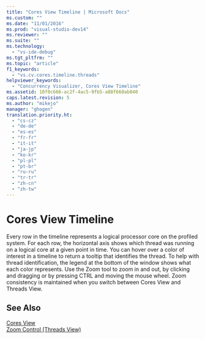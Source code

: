 ```yaml
---
title: "Cores View Timeline | Microsoft Docs"
ms.custom: ""
ms.date: "11/01/2016"
ms.prod: "visual-studio-dev14"
ms.reviewer: ""
ms.suite: ""
ms.technology: 
  - "vs-ide-debug"
ms.tgt_pltfrm: ""
ms.topic: "article"
f1_keywords: 
  - "vs.cv.cores.timeline.threads"
helpviewer_keywords: 
  - "Concurrency Visualizer, Cores View Timeline"
ms.assetid: 10f0c666-ac2f-4ac5-9fb5-a88f660ab840
caps.latest.revision: 5
ms.author: "mikejo"
manager: "ghogen"
translation.priority.ht: 
  - "cs-cz"
  - "de-de"
  - "es-es"
  - "fr-fr"
  - "it-it"
  - "ja-jp"
  - "ko-kr"
  - "pl-pl"
  - "pt-br"
  - "ru-ru"
  - "tr-tr"
  - "zh-cn"
  - "zh-tw"
---
```

# Cores View Timeline
Every row in the timeline represents a logical processor core on the profiled system. For each row, the horizontal axis shows which thread was running on a logical core at a given point in time. You can hover over a color of interest in a timeline to return a tooltip that identifies the thread. To help with thread identification, the legend at the bottom of the window shows what each color represents. Use the Zoom tool to zoom in and out, by clicking and dragging or by pressing CTRL and moving the mouse wheel. Zoom consistency is maintained when you switch between Cores View and Threads View.  
  
## See Also  
 [Cores View](../profiling/cores-view.md)   
 [Zoom Control (Threads View)](../profiling/zoom-control-threads-view.md)